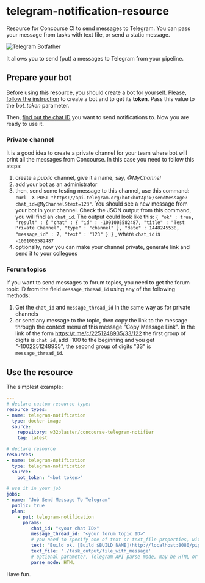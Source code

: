 # telegram-notification-resource
Resource for Concourse CI to send messages to Telegram. You can pass your message from tasks with text file, or send a static message. 

![Telegram Botfather](https://core.telegram.org/file/811140763/1/PihKNbjT8UE/03b57814e13713da37)

It allows you to send (put) a messages to Telegram from your pipeline.

## Prepare your bot

Before using this resource, you should create a bot for yourself. Please, [follow the instruction](https://core.telegram.org/bots#6-botfather) to create a bot and to get its **token**. Pass this value to the _bot_token_ parameter. 

Then, [find out the chat ID](http://stackoverflow.com/a/32572159/622833) you want to send notifications to. Now you are ready to use it.

### Private channel
It is a good idea to create a private channel for your team where bot will print all the messages from Concourse.
In this case you need to follow this steps:

1) create a _public_ channel, give it a name, say, _@MyChannel_
2) add your bot as an administrator
3) then, send some testing message to this channel, use this command: `curl -X POST "https://api.telegram.org/bot<botApi>/sendMessage?chat_id=@MyChannel&text=123"`. You should see a new message from your bot in your channel. Check the JSON output from this command, you will find an `chat_id`. The output could look like this:
`{ "ok" : true, "result" : { "chat" : { "id" : -1001005582487, "title" : "Test Private Channel", "type" : "channel" }, "date" : 1448245538, "message_id" : 7, "text" : "123" } }`
, where `chat_id` is `-1001005582487`
4) optionally, now you can make your channel private, generate link and send it to your collegues

### Forum topics
If you want to send messages to forum topics, you need to get the forum topic ID from the field `message_thread_id` using any of the following methods:

1) Get the `chat_id` and `message_thread_id` in the same way as for private channels
2) or send any message to the topic, then copy the link to the message through the context menu of this message "Copy Message Link". In the link of the form https://t.me/c/2251248935/33/122 the first group of digits is `chat_id`,  add -100 to the beginning and you get "-1002251248935", the second group of digits "33" is `message_thread_id`.

## Use the resource

The simplest example:

```yml
---
# declare custom resource type:
resource_types:
- name: telegram-notification
  type: docker-image
  source:
    repository: w32blaster/concourse-telegram-notifier
    tag: latest

# declare resource
resources:
- name: telegram-notification
  type: telegram-notification
  source:
    bot_token: "<bot token>"

# use it in your job
jobs:
- name: "Job Send Message To Telegram"
  public: true
  plan:
    - put: telegram-notification
      params:
         chat_id: "<your chat ID>"
         message_thread_id: "<your forum topic ID>"
         # you need to specify one of text or text_file properties, with text_file you can generate message text in your previous task
         text: "Build ok. [Build $BUILD_NAME](http://localhost:8080/pipelines/$BUILD_PIPELINE_NAME/jobs/$BUILD_JOB_NAME/builds/$BUILD_NAME)"
         text_file: './task_output/file_with_message'
         # optional parameter, Telegram API parse mode, may be HTML or Markdown, Markdown is default value
         parse_mode: HTML
```

Have fun.
